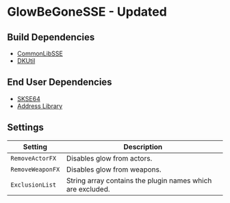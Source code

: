 # GlowBeGoneSSE - Updated

## Build Dependencies
* [CommonLibSSE](https://github.com/Ryan-rsm-McKenzie/CommonLibSSE)
* [DKUtil](https://github.com/gottyduke/DKUtil)

## End User Dependencies
* [SKSE64](https://skse.silverlock.org/)
* [Address Library](https://www.nexusmods.com/skyrimspecialedition/mods/32444)  

## Settings
Setting | Description
--- | ---
`RemoveActorFX` | Disables glow from actors.
`RemoveWeaponFX`| Disables glow from weapons.
`ExclusionList` | String array contains the plugin names which are excluded.
